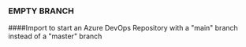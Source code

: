 ### EMPTY BRANCH 
####Import to start an Azure DevOps Repository with a "main" branch instead of a "master" branch
